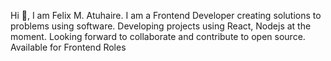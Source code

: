 Hi 👋, I am Felix M. Atuhaire.
I am a Frontend Developer creating solutions to problems using software.
Developing projects using React, Nodejs at the moment.
Looking forward to collaborate and contribute to open source.
Available for Frontend Roles



